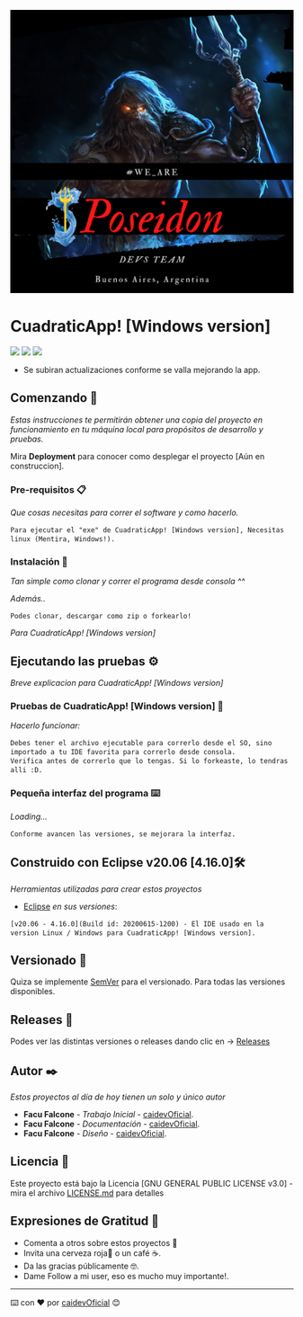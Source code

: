 ![](https://github.com/caidevOficial/Logos/blob/master/PoseidonDevs.png)
  
# CuadraticApp! [Windows version]

![](https://github.com/caidevOficial/CuatraticApp_C/blob/master/CuadraticApp_C/Pictures/krypton_v1.1.01_1.png)
![](https://github.com/caidevOficial/CuatraticApp_C/blob/master/CuadraticApp_C/Pictures/krypton_v1.1.01_2.png)
![](https://github.com/caidevOficial/CuatraticApp_C/blob/master/CuadraticApp_C/Pictures/krypton_v1.1.01_3.png)


* Se subiran actualizaciones conforme se valla mejorando la app.
## Comenzando 🚀

_Estas instrucciones te permitirán obtener una copia del proyecto en funcionamiento en tu máquina local para propósitos de desarrollo y pruebas._

Mira **Deployment** para conocer como desplegar el proyecto [Aún en construccion].


### Pre-requisitos 📋

_Que cosas necesitas para correr el software y como hacerlo._

```
Para ejecutar el "exe" de CuadraticApp! [Windows version], Necesitas linux (Mentira, Windows!).
```

### Instalación 🔧

_Tan simple como clonar y correr el programa desde consola ^^_

_Además.._

```
Podes clonar, descargar como zip o forkearlo!
```

_Para CuadraticApp! [Windows version]_

## Ejecutando las pruebas ⚙️

_Breve explicacion para CuadraticApp! [Windows version]_

### Pruebas de CuadraticApp! [Windows version] 🔩

_Hacerlo funcionar:_

```
Debes tener el archivo ejecutable para correrlo desde el SO, sino importado a tu IDE favorita para correrlo desde consola.
Verifica antes de correrlo que lo tengas. Si lo forkeaste, lo tendras alli :D.
```

### Pequeña interfaz del programa ⌨️

_Loading..._

```
Conforme avancen las versiones, se mejorara la interfaz.
```


## Construido con Eclipse v20.06 [4.16.0]🛠️

_Herramientas utilizadas para crear estos proyectos_

* [Eclipse](https://www.eclipse.org/) 
_en sus versiones_:
```
[v20.06 - 4.16.0](Build id: 20200615-1200) - El IDE usado en la version Linux / Windows para CuadraticApp! [Windows version].
```

## Versionado 📌

Quiza se implemente [SemVer](http://semver.org/) para el versionado. Para todas las versiones disponibles.


## Releases 📌

Podes ver las distintas versiones o releases dando clic en -> [Releases](https://github.com/caidevOficial/CuatraticApp_C/releases)

## Autor ✒️

_Estos proyectos al día de hoy tienen un solo y único autor_

* **Facu Falcone** - *Trabajo Inicial* - [caidevOficial](https://github.com/caidevOficial).
* **Facu Falcone** - *Documentación* - [caidevOficial](https://github.com/caidevOficial).
* **Facu Falcone** - *Diseño* - [caidevOficial](https://github.com/caidevOficial).

## Licencia 📄

Este proyecto está bajo la Licencia [GNU GENERAL PUBLIC LICENSE v3.0] - mira el archivo [LICENSE.md](LICENSE) para detalles

## Expresiones de Gratitud 🎁

* Comenta a otros sobre estos proyectos 📢
* Invita una cerveza roja🍺 o un café ☕.
* Da las gracias públicamente 🤓.
* Dame Follow a mi user, eso es mucho muy importante!.



---
⌨️ con ❤️ por [caidevOficial](https://github.com/caidevOficial) 😊
